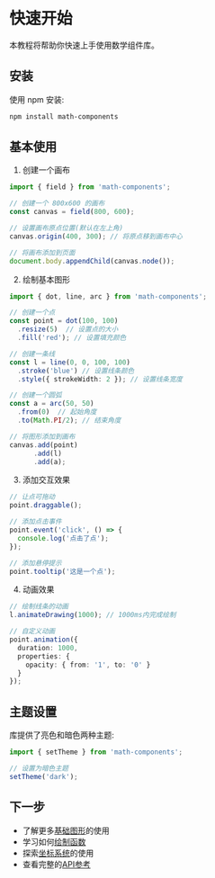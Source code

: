 # 快速开始

本教程将帮助你快速上手使用数学组件库。

## 安装

使用 npm 安装:

```bash
npm install math-components
```

## 基本使用

1. 创建一个画布

```typescript
import { field } from 'math-components';

// 创建一个 800x600 的画布
const canvas = field(800, 600);

// 设置画布原点位置(默认在左上角)
canvas.origin(400, 300); // 将原点移到画布中心

// 将画布添加到页面
document.body.appendChild(canvas.node());
```

2. 绘制基本图形

```typescript
import { dot, line, arc } from 'math-components';

// 创建一个点
const point = dot(100, 100)
  .resize(5)  // 设置点的大小
  .fill('red'); // 设置填充颜色

// 创建一条线
const l = line(0, 0, 100, 100)
  .stroke('blue') // 设置线条颜色
  .style({ strokeWidth: 2 }); // 设置线条宽度

// 创建一个圆弧
const a = arc(50, 50)
  .from(0)  // 起始角度
  .to(Math.PI/2); // 结束角度

// 将图形添加到画布
canvas.add(point)
      .add(l)
      .add(a);
```

3. 添加交互效果

```typescript
// 让点可拖动
point.draggable();

// 添加点击事件
point.event('click', () => {
  console.log('点击了点');
});

// 添加悬停提示
point.tooltip('这是一个点');
```

4. 动画效果

```typescript
// 绘制线条的动画
l.animateDrawing(1000); // 1000ms内完成绘制

// 自定义动画
point.animation({
  duration: 1000,
  properties: {
    opacity: { from: '1', to: '0' }
  }
});
```

## 主题设置

库提供了亮色和暗色两种主题:

```typescript
import { setTheme } from 'math-components';

// 设置为暗色主题
setTheme('dark');
```

## 下一步

- 了解更多[基础图形](./basic-shapes.md)的使用
- 学习如何[绘制函数](./functions.md)
- 探索[坐标系统](./coordinate-system.md)的使用
- 查看完整的[API参考](../api/README.md)
